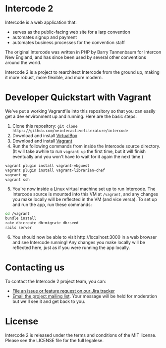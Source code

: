 # Intercode 2

Intercode is a web application that:

* serves as the public-facing web site for a larp convention
* automates signup and payment
* automates business processes for the convention staff

The original Intercode was written in PHP by Barry Tannenbaum for Intercon New England, and has since been used by several other conventions around the world.

Intercode 2 is a project to rearchitect Intercode from the ground up, making it more robust, more flexible, and more modern.

# Developer Quickstart with Vagrant

We've put a working Vagrantfile into this repository so that you can easily get a dev environment up and running.  Here are the basic steps:

1. Clone this repository: `git clone https://github.com/neinteractiveliterature/intercode`
2. Download and install [VirtualBox](http://www.virtualbox.org)
3. Download and install [Vagrant](http://www.vagrantup.com)
4. Run the following commands from inside the Intercode source directory.  (It will take awhile to run `vagrant up` the first time, but it will finish eventually and you won't have to wait for it again the next time.)
  ```bash
  vagrant plugin install vagrant-vbguest
  vagrant plugin install vagrant-librarian-chef
  vagrant up
  vagrant ssh
  ```
5. You're now inside a Linux virtual machine set up to run Intercode.  The Intercode source is mounted into this VM at `/vagrant`, and any changes you make locally will be reflected in the VM (and vice versa).  To set up and run the app, run these commands:
  ```bash
  cd /vagrant
  bundle install
  rake db:create db:migrate db:seed
  rails server
  ```
6. You should now be able to visit http://localhost:3000 in a web browser and see Intercode running!  Any changes you make locally will be reflected here, just as if you were running the app locally.

# Contacting us

To contact the Intercode 2 project team, you can:

* [File an issue or feature request on our Jira tracker](https://intercode2.atlassian.net)
* [Email the project mailing list](mailto:intercode2@lists.interactiveliterature.org).  Your message will be held for moderation but we'll see it and get back to you.

# License

Intercode 2 is released under the terms and conditions of the MIT license.  Please see the LICENSE file for the full legalese.
